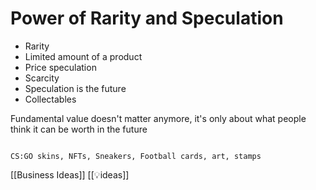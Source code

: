 # Power of Rarity and Speculation
- Rarity
- Limited amount of a product
- Price speculation
- Scarcity
- Speculation is the future
- Collectables

Fundamental value doesn't matter anymore, it's only about what people think it can be worth in the future

```ad-example

CS:GO skins, NFTs, Sneakers, Football cards, art, stamps 
```

[[Business Ideas]] [[💡ideas]]